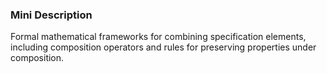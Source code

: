 ### Mini Description

Formal mathematical frameworks for combining specification elements, including composition operators and rules for preserving properties under composition.
